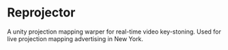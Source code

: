 # Reprojector
A unity projection mapping warper for real-time video key-stoning. Used for live projection mapping advertising in New York.
